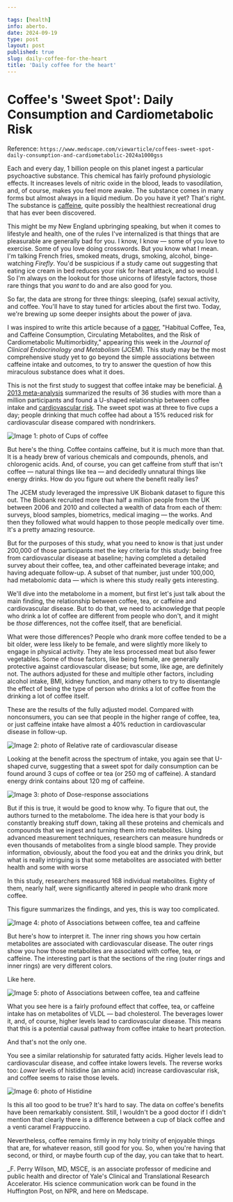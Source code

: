 ```yaml
---

tags: [health]
info: aberto.
date: 2024-09-19
type: post
layout: post
published: true
slug: daily-coffee-for-the-heart
title: 'Daily coffee for the heart'
---
```


# Coffee's 'Sweet Spot': Daily Consumption and Cardiometabolic Risk

Reference: `https://www.medscape.com/viewarticle/coffees-sweet-spot-daily-consumption-and-cardiometabolic-2024a1000gss`

Each and every day, 1 billion people on this planet ingest a particular psychoactive substance. This chemical has fairly profound physiologic effects. It increases levels of nitric oxide in the blood, leads to vasodilation, and, of course, makes you feel more awake. The substance comes in many forms but almost always in a liquid medium. Do you have it yet? That's right. The substance is [caffeine](https://reference.medscape.com/drug/cafcit-nodoz-caffeine-342995), quite possibly the healthiest recreational drug that has ever been discovered.

This might be my New England upbringing speaking, but when it comes to lifestyle and health, one of the rules I've internalized is that things that are pleasurable are generally bad for you. I know, I know — some of you love to exercise. Some of you love doing crosswords. But you know what I mean. I'm talking French fries, smoked meats, drugs, smoking, alcohol, binge-watching _Firefly_. You'd be suspicious if a study came out suggesting that eating ice cream in bed reduces your risk for heart attack, and so would I. So I'm always on the lookout for those unicorns of lifestyle factors, those rare things that you _want_ to do and are also good for you.

So far, the data are strong for three things: sleeping, (safe) sexual activity, and coffee. You'll have to stay tuned for articles about the first two. Today, we're brewing up some deeper insights about the power of java.

I was inspired to write this article because of a [paper](https://academic.oup.com/jcem/advance-article-abstract/doi/10.1210/clinem/dgae552/7754545?redirectedFrom=fulltext), "Habitual Coffee, Tea, and Caffeine Consumption, Circulating Metabolites, and the Risk of Cardiometabolic Multimorbidity," appearing this week in the _Journal of Clinical Endocrinology and Metabolism_ (JCEM)_._ This study may be the most comprehensive study yet to go beyond the simple associations between caffeine intake and outcomes, to try to answer the question of how this miraculous substance does what it does.

This is not the first study to suggest that coffee intake may be beneficial. [A 2013 meta-analysis](https://www.ahajournals.org/doi/full/10.1161/CIRCULATIONAHA.113.005925) summarized the results of 36 studies with more than a million participants and found a U-shaped relationship between coffee intake and [cardiovascular risk](https://emedicine.medscape.com/article/2500031-overview). The sweet spot was at three to five cups a day; people drinking that much coffee had about a 15% reduced risk for cardiovascular disease compared with nondrinkers.

![Image 1: photo of Cups of coffee ](https://img.medscapestatic.com/vim/live/professional_assets/medscape/images/thumbnail_library/ih_240916_cups_of_coffee_fig2_689x388.jpg)

But here's the thing. Coffee contains caffeine, but it is much more than that. It is a heady brew of various chemicals and compounds, phenols, and chlorogenic acids. And, of course, you can get caffeine from stuff that isn't coffee — natural things like tea — and decidedly unnatural things like energy drinks. How do you figure out where the benefit really lies?

The JCEM study leveraged the impressive UK Biobank dataset to figure this out. The Biobank recruited more than half a million people from the UK between 2006 and 2010 and collected a wealth of data from each of them: surveys, blood samples, biometrics, medical imaging — the works. And then they followed what would happen to those people medically over time. It's a pretty amazing resource.

But for the purposes of this study, what you need to know is that just under 200,000 of those participants met the key criteria for this study: being free from cardiovascular disease at baseline; having completed a detailed survey about their coffee, tea, and other caffeinated beverage intake; and having adequate follow-up. A subset of that number, just under 100,000, had metabolomic data — which is where this study really gets interesting.

We'll dive into the metabolome in a moment, but first let's just talk about the main finding, the relationship between coffee, tea, or caffeine and cardiovascular disease. But to do that, we need to acknowledge that people who drink a lot of coffee are different from people who don't, and it might be _those_ differences, not the coffee itself, that are beneficial.

What were those differences? People who drank more coffee tended to be a bit older, were less likely to be female, and were slightly more likely to engage in physical activity. They ate less processed meat but also fewer vegetables. Some of those factors, like being female, are generally protective against cardiovascular disease; but some, like age, are definitely not. The authors adjusted for these and multiple other factors, including alcohol intake, BMI, kidney function, and many others to try to disentangle the effect of being the type of person who drinks a lot of coffee from the drinking a lot of coffee itself.

These are the results of the fully adjusted model. Compared with nonconsumers, you can see that people in the higher range of coffee, tea, or just caffeine intake have almost a 40% reduction in cardiovascular disease in follow-up.

![Image 2: photo of Relative rate of cardiovascular disease](https://img.medscapestatic.com/vim/live/professional_assets/medscape/images/thumbnail_library/ih_240916_cardiovascular_disease_fig3_689x388.jpg)

Looking at the benefit across the spectrum of intake, you again see that U-shaped curve, suggesting that a sweet spot for daily consumption can be found around 3 cups of coffee or tea (or 250 mg of caffeine). A standard energy drink contains about 120 mg of caffeine.

![Image 3: photo of Dose-response associations](https://img.medscapestatic.com/vim/live/professional_assets/medscape/images/thumbnail_library/ih_240916_habitual_coffee_fig4_689x388.jpg)

But if this is true, it would be good to know why. To figure that out, the authors turned to the metabolome. The idea here is that your body is constantly breaking stuff down, taking all these proteins and chemicals and compounds that we ingest and turning them into metabolites. Using advanced measurement techniques, researchers can measure hundreds or even thousands of metabolites from a single blood sample. They provide information, obviously, about the food you eat and the drinks you drink, but what is really intriguing is that some metabolites are associated with better health and some with worse

In this study, researchers measured 168 individual metabolites. Eighty of them, nearly half, were significantly altered in people who drank more coffee.

This figure summarizes the findings, and yes, this is way too complicated.

![Image 4: photo of Associations between coffee, tea and caffeine](https://img.medscapestatic.com/vim/live/professional_assets/medscape/images/thumbnail_library/ih_240916_metabolites_fig5_689x388.jpg)

But here's how to interpret it. The inner ring shows you how certain metabolites are associated with cardiovascular disease. The outer rings show you how those metabolites are associated with coffee, tea, or caffeine. The interesting part is that the sections of the ring (outer rings and inner rings) are very different colors.

Like here.

![Image 5: photo of Associations between coffee, tea and caffeine](https://img.medscapestatic.com/vim/live/professional_assets/medscape/images/thumbnail_library/ih_240916_section_fig6_689x388.jpg)

What you see here is a fairly profound effect that coffee, tea, or caffeine intake has on metabolites of VLDL — bad cholesterol. The beverages lower it, and, of course, higher levels lead to cardiovascular disease. This means that this is a potential causal pathway from coffee intake to heart protection.

And that's not the only one.

You see a similar relationship for saturated fatty acids. Higher levels lead to cardiovascular disease, and coffee intake lowers levels. The reverse works too: _Lower_ levels of histidine (an amino acid) increase cardiovascular risk, and coffee seems to raise those levels.

![Image 6: photo of Histidine](https://img.medscapestatic.com/vim/live/professional_assets/medscape/images/thumbnail_library/ih_240916_section_fig7_689x388.jpg)

Is this all too good to be true? It's hard to say. The data on coffee's benefits have been remarkably consistent. Still, I wouldn't be a good doctor if I didn't mention that clearly there is a difference between a cup of black coffee and a venti caramel Frappuccino.

Nevertheless, coffee remains firmly in my holy trinity of enjoyable things that are, for whatever reason, still good for you. So, when you're having that second, or third, or maybe fourth cup of the day, you can take that to heart.

_F. Perry Wilson, MD, MSCE, is an associate professor of medicine and public health and director of Yale's Clinical and Translational Research Accelerator. His science communication work can be found in the Huffington Post, on NPR, and here on Medscape.
